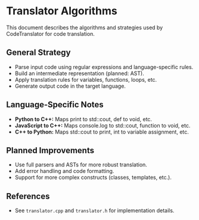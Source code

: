 # Translator Algorithms

This document describes the algorithms and strategies used by CodeTranslator for code translation.

## General Strategy
- Parse input code using regular expressions and language-specific rules.
- Build an intermediate representation (planned: AST).
- Apply translation rules for variables, functions, loops, etc.
- Generate output code in the target language.

## Language-Specific Notes
- **Python to C++:** Maps print to std::cout, def to void, etc.
- **JavaScript to C++:** Maps console.log to std::cout, function to void, etc.
- **C++ to Python:** Maps std::cout to print, int to variable assignment, etc.

## Planned Improvements
- Use full parsers and ASTs for more robust translation.
- Add error handling and code formatting.
- Support for more complex constructs (classes, templates, etc.).

## References
- See `translator.cpp` and `translator.h` for implementation details. 